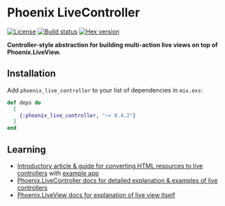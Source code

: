 # Phoenix LiveController

[![License](https://img.shields.io/github/license/karolsluszniak/phoenix_live_controller.svg)](https://github.com/karolsluszniak/phoenix_live_controller/blob/master/LICENSE.md)
[![Build status](https://img.shields.io/travis/karolsluszniak/phoenix_live_controller/master.svg)](https://travis-ci.org/karolsluszniak/phoenix_live_controller)
[![Hex version](https://img.shields.io/hexpm/v/phoenix_live_controller.svg)](https://hex.pm/packages/phoenix_live_controller)

**Controller-style abstraction for building multi-action live views on top of Phoenix.LiveView.**

## Installation

Add `phoenix_live_controller` to your list of dependencies in `mix.exs`:

```elixir
def deps do
  [
    {:phoenix_live_controller, "~> 0.4.2"}
  ]
end
```

## Learning

- [Introductory article & guide for converting HTML resources to live controllers](http://cloudless.studio/articles/51-controller-style-approach-to-liveview-resources) with [example app](https://github.com/karolsluszniak/phoenix_live_controller_example_app)
- [Phoenix.LiveController docs for detailed explanation & examples of live controllers](https://hexdocs.pm/phoenix_live_controller)
- [Phoenix.LiveView docs for explanation of live view itself](https://hexdocs.pm/phoenix_live_view)
